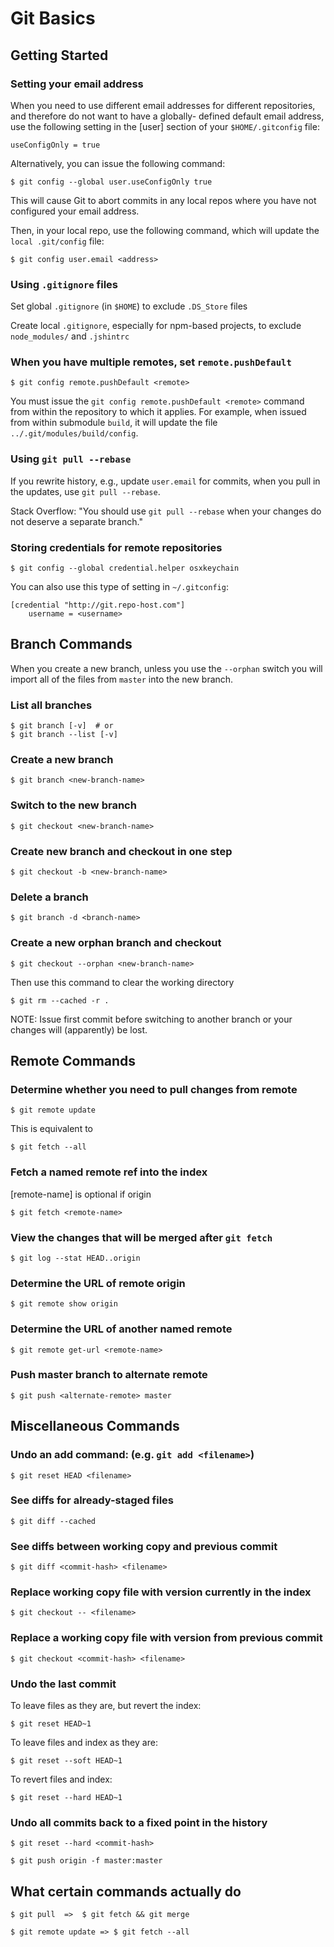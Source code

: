 # Git Basics

## Getting Started

### Setting your email address

When you need to use different email addresses for different
repositories, and therefore do not want to have a globally-
defined default email address, use the following setting in
the [user] section of your ```$HOME/.gitconfig``` file:

    useConfigOnly = true

Alternatively, you can issue the following command:

    $ git config --global user.useConfigOnly true

This will cause Git to abort commits in any local repos where
you have not configured your email address.

Then, in your local repo, use the following command, which
will update the ```local .git/config``` file:

    $ git config user.email <address>

### Using `.gitignore` files

Set global `.gitignore` (in `$HOME`) to exclude `.DS_Store` files

Create local `.gitignore`, especially for npm-based projects,
to exclude `node_modules/` and `.jshintrc`

### When you have multiple remotes, set `remote.pushDefault`

    $ git config remote.pushDefault <remote>

You must issue the `git config remote.pushDefault <remote>`
command from within the repository to which it applies. For
example, when issued from within submodule `build`, it will
update the file `../.git/modules/build/config`.

### Using `git pull --rebase`

If you rewrite history, e.g., update `user.email` for commits,
when you pull in the updates, use `git pull --rebase`.

Stack Overflow: "You should use `git pull --rebase` when your
changes do not deserve a separate branch."

### Storing credentials for remote repositories

    $ git config --global credential.helper osxkeychain

You can also use this type of setting in `~/.gitconfig`:

    [credential "http://git.repo-host.com"]
        username = <username>



## Branch Commands

When you create a new branch, unless you use the `--orphan` switch
you will import all of the files from `master` into the new branch.

### List all branches

    $ git branch [-v]  # or
    $ git branch --list [-v]

### Create a new branch

    $ git branch <new-branch-name>

### Switch to the new branch

    $ git checkout <new-branch-name>

### Create new branch and checkout in one step

    $ git checkout -b <new-branch-name>

### Delete a branch

    $ git branch -d <branch-name>

### Create a new orphan branch and checkout

    $ git checkout --orphan <new-branch-name>

Then use this command to clear the working directory

    $ git rm --cached -r .

NOTE: Issue first commit before switching to another branch or
your changes will (apparently) be lost.



## Remote Commands

### Determine whether you need to pull changes from remote

    $ git remote update

This is equivalent to

    $ git fetch --all

### Fetch a named remote ref into the index

[remote-name] is optional if origin

    $ git fetch <remote-name>

### View the changes that will be merged after `git fetch`

    $ git log --stat HEAD..origin

### Determine the URL of remote origin

    $ git remote show origin

### Determine the URL of another named remote

    $ git remote get-url <remote-name>

### Push master branch to alternate remote

    $ git push <alternate-remote> master



## Miscellaneous Commands

### Undo an add command: (e.g. `git add <filename>`)

    $ git reset HEAD <filename>

### See diffs for already-staged files

    $ git diff --cached

### See diffs between working copy and previous commit

    $ git diff <commit-hash> <filename>

### Replace working copy file with version currently in the index

    $ git checkout -- <filename>

### Replace a working copy file with version from previous commit

    $ git checkout <commit-hash> <filename>

### Undo the last commit

To leave files as they are, but revert the index:

    $ git reset HEAD~1

To leave files and index as they are:

    $ git reset --soft HEAD~1

To revert files and index:

    $ git reset --hard HEAD~1

### Undo all commits back to a fixed point in the history

    $ git reset --hard <commit-hash>

    $ git push origin -f master:master



## What certain commands actually do

    $ git pull  =>  $ git fetch && git merge

    $ git remote update => $ git fetch --all
